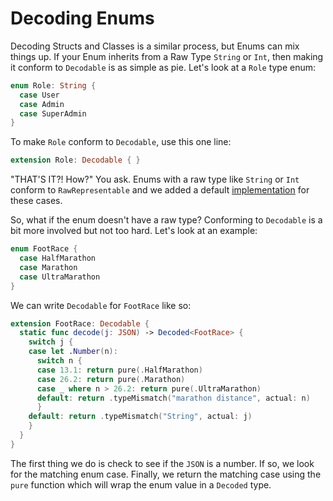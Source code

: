 # Decoding Enums

Decoding Structs and Classes is a similar process, but Enums can mix things up.
If your Enum inherits from a Raw Type `String` or `Int`, then making it conform
to `Decodable` is as simple as pie. Let's look at a `Role` type enum:

```swift
enum Role: String {
  case User 
  case Admin
  case SuperAdmin
}
```

To make `Role` conform to `Decodable`, use this one line:

```swift
extension Role: Decodable { }
```

"THAT'S IT?! How?" You ask. Enums with a raw type like `String` or `Int`
conform to `RawRepresentable` and we added a default [implementation] for these
cases.

[implementation]: ../Argo/Extensions/RawRepresentable.swift

So, what if the enum doesn't have a raw type? Conforming to `Decodable` is a
bit more involved but not too hard. Let's look at an example:

```swift
enum FootRace {
  case HalfMarathon
  case Marathon
  case UltraMarathon
}
```

We can write `Decodable` for `FootRace` like so:

```swift
extension FootRace: Decodable {
  static func decode(j: JSON) -> Decoded<FootRace> {
    switch j {
    case let .Number(n):
      switch n {
      case 13.1: return pure(.HalfMarathon)
      case 26.2: return pure(.Marathon)
      case _ where n > 26.2: return pure(.UltraMarathon)
      default: return .typeMismatch("marathon distance", actual: n)
      }
    default: return .typeMismatch("String", actual: j)
    }
  }
}
```

The first thing we do is check to see if the `JSON` is a number. If so, we look
for the matching enum case. Finally, we return the matching case using the
`pure` function which will wrap the enum value in a `Decoded` type.
